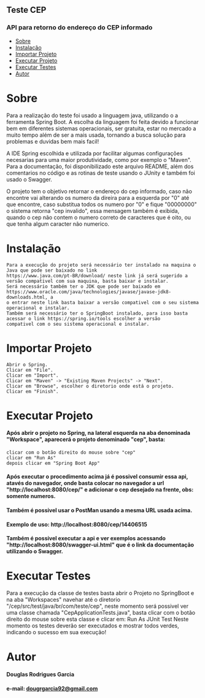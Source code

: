 ## Teste CEP

### API para retorno do endereço do CEP informado

<!--ts-->
   * [Sobre](#Sobre)
   * [Instalação](#Instalação)
   * [Importar Projeto](#Importar Projeto)
   * [Executar Projeto](#Executar Projeto)
   * [Executar Testes](#Executar Testes)
   * [Autor](#Autor)
<!--te-->

# Sobre
Para a realização do teste foi usado a linguagem java, utilizando o a ferramenta Spring Boot.
A escolha da linguagem foi feita devido a funcionar bem em diferentes sistemas operacionais, ser gratuita, estar no mercado a muito tempo além de ser a mais usada, tornando a busca solução para problemas e duvidas bem mais facil!

A IDE Spring escolhida e utilizada por facilitar algumas configurações necesarias para uma maior produtividade, como por exemplo o "Maven".
Para a documentação, foi disponibilizado este arquivo README, além dos comentarios no código e as rotinas de teste usando o JUnity e também foi usado o Swagger.

O projeto tem o objetivo retornar o endereço do cep informado, caso não encontre vai alterando os numero da direira para a esquerda por "0" até que encontre, caso substitua todos os numero por "0" e fique "00000000" o sistema retorna "cep invalido", essa mensagem também é exibida, quando o cep não contem o numero correto de caracteres que é oito, ou que tenha algum caracter não numerico.

# Instalação
	Para a execução do projeto será necessário ter instalado na maquina o Java que pode ser baixado no link 
	https://www.java.com/pt-BR/download/ neste link já será sugerido a versão compativel com sua maquina, basta baixar e instalar.
	Será necessário também ter o JDK que pode ser baixado em https://www.oracle.com/java/technologies/javase/javase-jdk8-downloads.html, a
	o entrar neste link basta baixar a versão compativel com o seu sistema operacional e instalar.
	Também será necessário ter o SpringBoot instalado, para isso basta acessar o link https://spring.io/tools escolher a versão 
	compativel com o seu sistema operacional e instalar.

# Importar Projeto
	Abrir o Spring.
	Clicar em "File".
	Clicar em "Import".
	Clicar em "Maven" -> "Existing Maven Projects" -> "Next".
	Clicar em "Browse", escolher o diretorio onde está o projeto.
	Clicar em "Finish".

# Executar Projeto
#### Após abrir o projeto no Spring, na lateral esquerda na aba denominada "Workspace", aparecerá o projeto denominado "cep", basta:
	clicar com o botão direito do mouse sobre "cep"
	clicar em "Run As" 
	depois clicar em "Spring Boot App"
#### Após executar o procedimento acima já é possivel consumir essa api, atavés do navegador, onde basta colocar no navegador a url "http://localhost:8080/cep/" e adicionar o cep desejado na frente, obs: somente numeros.
#### Também é possivel usar o PostMan usando a mesma URL usada acima.
#### Exemplo de uso: http://localhost:8080/cep/14406515
#### Também é possivel executar a api e ver exemplos acessando "http://localhost:8080/swagger-ui.html" que é o link da documentação utilizando o Swagger.

# Executar Testes
Para a execução da classe de testes basta abrir o Projeto no SpringBoot e na aba "Workspaces" navehar até o diretorio "/cep/src/test/java/br/com/teste/cep", neste momento será possivel ver uma classe chamada "CepApplicationTests.java", basta clicar com o botão direito do mouse sobre esta classe e clicar em:
	Run As
	JUnit Test
Neste momento os testes deverão ser executados e mostrar todos verdes, indicando o sucesso em sua execução!


# Autor
#### Douglas Rodrigues Garcia
#### e-mail: dougrgarcia92@gmail.com
